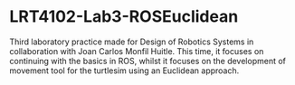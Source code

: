 # LRT4102-Lab3-ROSEuclidean
Third laboratory practice made for Design of Robotics Systems in collaboration with Joan Carlos Monfil Huitle. This time, it focuses on continuing with the basics in ROS, whilst it focuses on the development of movement tool for the turtlesim using an Euclidean approach.
